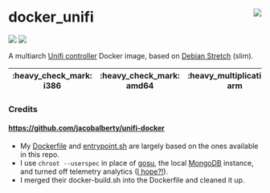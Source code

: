 # docker_unifi <a href='https://github.com/padhi-homelab/docker_unifi/actions?query=workflow%3A%22Docker+CI+Release%22'><img align='right' src='https://img.shields.io/github/workflow/status/padhi-homelab/docker_unifi/Docker%20CI%20Release?logo=github&logoWidth=24&style=flat-square'></img></a>

<a href='https://hub.docker.com/r/padhihomelab/unifi'><img src='https://img.shields.io/docker/image-size/padhihomelab/unifi/latest?logo=docker&logoWidth=24&style=for-the-badge'></img></a> <a href='https://microbadger.com/images/padhihomelab/unifi'><img src='https://img.shields.io/microbadger/layers/padhihomelab/unifi/latest?logo=docker&logoWidth=24&style=for-the-badge'></img></a>

A multiarch [Unifi controller] Docker image, based on [Debian Stretch] (slim).

<table>
  <thead>
    <tr>
      <th>:heavy_check_mark: i386</th>
      <th>:heavy_check_mark: amd64</th>
      <th>:heavy_multiplication_x: arm</th>
      <th>:heavy_multiplication_x: armhf</th>
      <th>:heavy_check_mark: aarch64</th>
      <th>:heavy_multiplication_x: ppc64le</th>
    <tr>
  </thead>
</table>

### Credits

#### https://github.com/jacobalberty/unifi-docker
  - My [Dockerfile](Dockerfile) and [entrypoint.sh](root/entrypoint.sh) are largely based on
    the ones available in this repo.
  - I use `chroot --userspec` in place of [gosu], the local [MongoDB] instance,
    and turned off telemetry analytics ([I hope?!][thread]).
  - I merged their docker-build.sh into the Dockerfile and cleaned it up.



[Debian Stretch]:   https://wiki.debian.org/DebianStretch
[gosu]:             https://github.com/tianon/gosu/
[MongoDB]:          https://www.mongodb.com/
[Unifi controller]: https://www.ui.com/download/unifi/

[thread]:           https://community.ui.com/questions/UniFi-Analytics-cannot-be-disabled-whatsoever/300f6fed-118e-4cd9-9a47-d399c53483f9?page=10